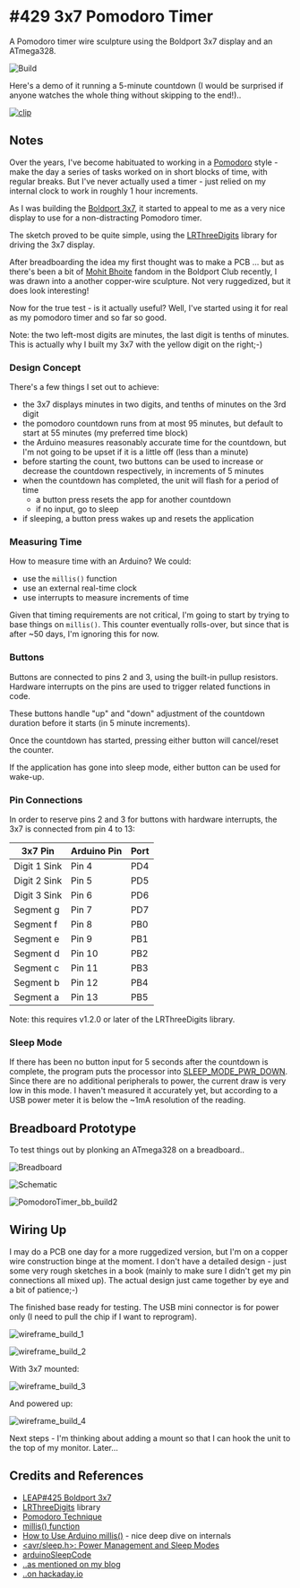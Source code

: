 # #429 3x7 Pomodoro Timer

A Pomodoro timer wire sculpture using the Boldport 3x7 display and an ATmega328.

![Build](./assets/PomodoroTimer_build.jpg?raw=true)

Here's a demo of it running a 5-minute countdown (I would be surprised if anyone watches the whole thing without skipping to the end!)..

[![clip](https://img.youtube.com/vi/ZsGqnc2DhiA/0.jpg)](https://www.youtube.com/watch?v=ZsGqnc2DhiA)

## Notes

Over the years, I've become habituated to working in a [Pomodoro](https://en.wikipedia.org/wiki/Pomodoro_Technique) style -
make the day a series of tasks worked on in short blocks of time, with regular breaks.
But I've never actually used a timer - just relied on my internal clock to work in roughly 1 hour increments.

As I was building the [Boldport 3x7](../), it started to appeal to me as a very nice display to use for a non-distracting Pomodoro timer.

The sketch proved to be quite simple, using the [LRThreeDigits](https://github.com/LuckyResistor/LRThreeDigits) library for driving the 3x7 display.

After breadboarding the idea my first thought was to make a PCB ... but as there's been a bit of
[Mohit Bhoite](https://twitter.com/MohitBhoite) fandom in the Boldport Club recently, I was drawn into a another copper-wire sculpture.
Not very ruggedized, but it does look interesting!

Now for the true test - is it actually useful? Well, I've started using it for real as my pomodoro timer and so far so good.

Note: the two left-most digits are minutes, the last digit is tenths of minutes. This is actually why I built my 3x7 with the yellow
digit on the right;-)

### Design Concept

There's a few things I set out to achieve:

* the 3x7 displays minutes in two digits, and tenths of minutes on the 3rd digit
* the pomodoro countdown runs from at most 95 minutes, but default to start at 55 minutes (my preferred time block)
* the Arduino measures reasonably accurate time for the countdown, but I'm not going to be upset if it is a little off (less than a minute)
* before starting the count, two buttons can be used to increase or decrease the countdown respectively, in increments of 5 minutes
* when the countdown has completed, the unit will flash for a period of time
    - a button press resets the app for another countdown
    - if no input, go to sleep
* if sleeping, a button press wakes up and resets the application


### Measuring Time

How to measure time with an Arduino? We could:

* use the `millis()` function
* use an external real-time clock
* use interrupts to measure increments of time

Given that timing requirements are not critical, I'm going to start by trying to base things on `millis()`.
This counter eventually rolls-over, but since that is after ~50 days, I'm ignoring this for now.

### Buttons

Buttons are connected to pins 2 and 3, using the built-in pullup resistors.
Hardware interrupts on the pins are used to trigger related functions in code.

These buttons handle "up" and "down" adjustment of the countdown duration before it starts (in 5 minute increments).

Once the countdown has started, pressing either button will cancel/reset the counter.

If the application has gone into sleep mode, either button can be used for wake-up.


### Pin Connections

In order to reserve pins 2 and 3 for buttons with hardware interrupts, the 3x7 is connected from pin 4 to 13:

| 3x7 Pin      | Arduino Pin | Port |
|--------------|-------------|------|
| Digit 1 Sink | Pin 4       | PD4  |
| Digit 2 Sink | Pin 5       | PD5  |
| Digit 3 Sink | Pin 6       | PD6  |
| Segment g    | Pin 7       | PD7  |
| Segment f    | Pin 8       | PB0  |
| Segment e    | Pin 9       | PB1  |
| Segment d    | Pin 10      | PB2  |
| Segment c    | Pin 11      | PB3  |
| Segment b    | Pin 12      | PB4  |
| Segment a    | Pin 13      | PB5  |

Note: this requires v1.2.0 or later of the LRThreeDigits library.

### Sleep Mode

If there has been no button input for 5 seconds after the countdown is complete, the program puts the processor into
[SLEEP_MODE_PWR_DOWN](https://www.nongnu.org/avr-libc/user-manual/group__avr__sleep.html).
Since there are no additional peripherals to power, the current draw is very low in this mode.
I haven't measured it accurately yet, but according to a USB power meter it is below the ~1mA resolution of the reading.


## Breadboard Prototype

To test things out by plonking an ATmega328 on a breadboard..

![Breadboard](./assets/PomodoroTimer_bb.jpg?raw=true)

![Schematic](./assets/PomodoroTimer_schematic.jpg?raw=true)

![PomodoroTimer_bb_build2](./assets/PomodoroTimer_bb_build2.jpg?raw=true)

## Wiring Up

I may do a PCB one day for a more ruggedized version, but I'm on a copper wire construction binge at the moment.
I don't have a detailed design - just some very rough sketches in a book (mainly to make sure I didn't get
my pin connections all mixed up). The actual design just came together by eye and a bit of patience;-)

The finished base ready for testing. The USB mini connector is for power only (I need to pull the chip if I want to reprogram).

![wireframe_build_1](./assets/wireframe_build_1.jpg?raw=true)

![wireframe_build_2](./assets/wireframe_build_2.jpg?raw=true)

With 3x7 mounted:

![wireframe_build_3](./assets/wireframe_build_3.jpg?raw=true)

And powered up:

![wireframe_build_4](./assets/wireframe_build_4.jpg?raw=true)


Next steps - I'm thinking about adding a mount so that I can hook the unit to the top of my monitor. Later...

## Credits and References
* [LEAP#425 Boldport 3x7](../)
* [LRThreeDigits](https://github.com/LuckyResistor/LRThreeDigits) library
* [Pomodoro Technique](https://en.wikipedia.org/wiki/Pomodoro_Technique)
* [millis() function](https://www.arduino.cc/reference/en/language/functions/time/millis/)
* [How to Use Arduino millis()](https://www.best-microcontroller-projects.com/arduino-millis.html) - nice deep dive on internals
* [<avr/sleep.h>: Power Management and Sleep Modes](https://www.nongnu.org/avr-libc/user-manual/group__avr__sleep.html)
* [arduinoSleepCode](https://playground.arduino.cc/Learning/arduinoSleepCode)
* [..as mentioned on my blog](https://blog.tardate.com/2018/10/leap429-3x7-pomodoro-timer.html)
* [..on hackaday.io](https://hackaday.io/project/162699-3x7-flip-top-pomodoro-timer)
